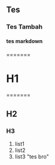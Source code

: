 ## Tes

### Tes Tambah


#### tes markdown
=======
# H1
=======

## H2
### H3

1. list1
2. list2
3. list3
"tes bro" 
